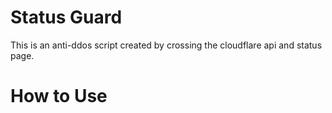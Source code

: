 # Status Guard

This is an anti-ddos script created by crossing the cloudflare api and status page.

# How to Use
